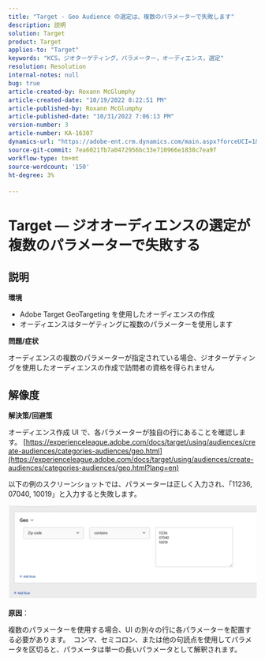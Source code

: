 ```yaml
---
title: "Target - Geo Audience の選定は、複数のパラメーターで失敗します"
description: 説明
solution: Target
product: Target
applies-to: "Target"
keywords: "KCS，ジオターゲティング，パラメーター，オーディエンス，選定"
resolution: Resolution
internal-notes: null
bug: true
article-created-by: Roxann McGlumphy
article-created-date: "10/19/2022 8:22:51 PM"
article-published-by: Roxann McGlumphy
article-published-date: "10/31/2022 7:06:13 PM"
version-number: 3
article-number: KA-16307
dynamics-url: "https://adobe-ent.crm.dynamics.com/main.aspx?forceUCI=1&pagetype=entityrecord&etn=knowledgearticle&id=1c1274c8-eb4f-ed11-bba2-00224808679b"
source-git-commit: 7ea6021fb7a0472956bc33e710966e1838c7ea9f
workflow-type: tm+mt
source-wordcount: '150'
ht-degree: 3%

---
```


# Target — ジオオーディエンスの選定が複数のパラメーターで失敗する

## 説明


<b>環境</b>

- Adobe Target GeoTargeting を使用したオーディエンスの作成
- オーディエンスはターゲティングに複数のパラメーターを使用します


<b>問題/症状</b>

オーディエンスの複数のパラメーターが指定されている場合、ジオターゲティングを使用したオーディエンスの作成で訪問者の資格を得られません




## 解像度


<b>解決策/回避策</b>

オーディエンス作成 UI で、各パラメーターが独自の行にあることを確認します。 [https://experienceleague.adobe.com/docs/target/using/audiences/create-audiences/categories-audiences/geo.html](https://experienceleague.adobe.com/docs/target/using/audiences/create-audiences/categories-audiences/geo.html?lang=en)

以下の例のスクリーンショットでは、パラメーターは正しく入力され、「11236, 07040, 10019」と入力すると失敗します。

![](assets/e6a271f9-4e59-ed11-9561-6045bd006e5a.png)

<b>原因</b>：

複数のパラメーターを使用する場合、UI の別々の行に各パラメーターを配置する必要があります。  コンマ、セミコロン、または他の句読点を使用してパラメータを区切ると、パラメータは単一の長いパラメータとして解釈されます。
